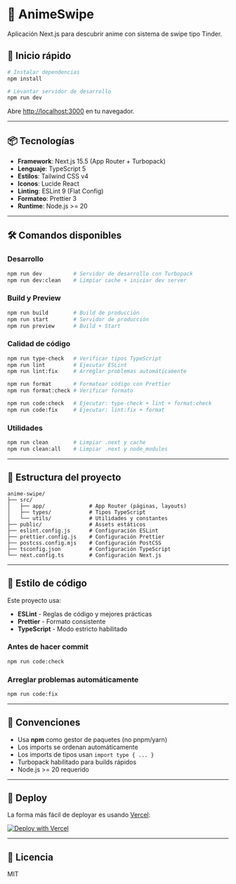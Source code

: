 # 🎌 AnimeSwipe

Aplicación Next.js para descubrir anime con sistema de swipe tipo Tinder.

## 🚀 Inicio rápido

```bash
# Instalar dependencias
npm install

# Levantar servidor de desarrollo
npm run dev
```

Abre [http://localhost:3000](http://localhost:3000) en tu navegador.

---

## 📦 Tecnologías

- **Framework**: Next.js 15.5 (App Router + Turbopack)
- **Lenguaje**: TypeScript 5
- **Estilos**: Tailwind CSS v4
- **Iconos**: Lucide React
- **Linting**: ESLint 9 (Flat Config)
- **Formateo**: Prettier 3
- **Runtime**: Node.js >= 20

---

## 🛠️ Comandos disponibles

### Desarrollo

```bash
npm run dev          # Servidor de desarrollo con Turbopack
npm run dev:clean    # Limpiar cache + iniciar dev server
```

### Build y Preview

```bash
npm run build        # Build de producción
npm run start        # Servidor de producción
npm run preview      # Build + Start
```

### Calidad de código

```bash
npm run type-check   # Verificar tipos TypeScript
npm run lint         # Ejecutar ESLint
npm run lint:fix     # Arreglar problemas automáticamente

npm run format       # Formatear código con Prettier
npm run format:check # Verificar formato

npm run code:check   # Ejecutar: type-check + lint + format:check
npm run code:fix     # Ejecutar: lint:fix + format
```

### Utilidades

```bash
npm run clean        # Limpiar .next y cache
npm run clean:all    # Limpiar .next y node_modules
```

---

## 📁 Estructura del proyecto

```
anime-swipe/
├── src/
│   ├── app/              # App Router (páginas, layouts)
│   ├── types/            # Tipos TypeScript
│   └── utils/            # Utilidades y constantes
├── public/               # Assets estáticos
├── eslint.config.js      # Configuración ESLint
├── prettier.config.js    # Configuración Prettier
├── postcss.config.mjs    # Configuración PostCSS
├── tsconfig.json         # Configuración TypeScript
└── next.config.ts        # Configuración Next.js
```

---

## 🎨 Estilo de código

Este proyecto usa:

- **ESLint** - Reglas de código y mejores prácticas
- **Prettier** - Formato consistente
- **TypeScript** - Modo estricto habilitado

### Antes de hacer commit

```bash
npm run code:check
```

### Arreglar problemas automáticamente

```bash
npm run code:fix
```

---

## 📝 Convenciones

- Usa **npm** como gestor de paquetes (no pnpm/yarn)
- Los imports se ordenan automáticamente
- Los imports de tipos usan `import type { ... }`
- Turbopack habilitado para builds rápidos
- Node.js >= 20 requerido

---

## 🔗 Deploy

La forma más fácil de deployar es usando [Vercel](https://vercel.com):

[![Deploy with Vercel](https://vercel.com/button)](https://vercel.com/new)

---

## 📄 Licencia

MIT
